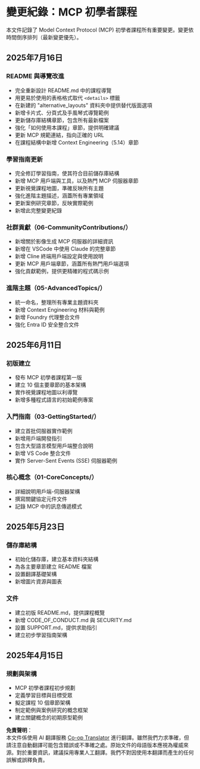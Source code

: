 <!--
CO_OP_TRANSLATOR_METADATA:
{
  "original_hash": "baf3b041e5d939c4a1d8653632cc14f1",
  "translation_date": "2025-07-16T22:54:02+00:00",
  "source_file": "changelog.md",
  "language_code": "tw"
}
-->
# 變更紀錄：MCP 初學者課程

本文件記錄了 Model Context Protocol (MCP) 初學者課程所有重要變更。變更依時間倒序排列（最新變更優先）。

## 2025年7月16日

### README 與導覽改進
- 完全重新設計 README.md 中的課程導覽
- 用更易於使用的表格格式取代 `<details>` 標籤
- 在新建的 "alternative_layouts" 資料夾中提供替代版面選項
- 新增卡片式、分頁式及手風琴式導覽範例
- 更新儲存庫結構章節，包含所有最新檔案
- 強化「如何使用本課程」章節，提供明確建議
- 更新 MCP 規範連結，指向正確的 URL
- 在課程結構中新增 Context Engineering（5.14）章節

### 學習指南更新
- 完全修訂學習指南，使其符合目前儲存庫結構
- 新增 MCP 用戶端與工具，以及熱門 MCP 伺服器章節
- 更新視覺課程地圖，準確反映所有主題
- 強化進階主題描述，涵蓋所有專業領域
- 更新案例研究章節，反映實際範例
- 新增此完整變更紀錄

### 社群貢獻（06-CommunityContributions/）
- 新增關於影像生成 MCP 伺服器的詳細資訊
- 新增在 VSCode 中使用 Claude 的完整章節
- 新增 Cline 終端用戶端設定與使用說明
- 更新 MCP 用戶端章節，涵蓋所有熱門用戶端選項
- 強化貢獻範例，提供更精確的程式碼示例

### 進階主題（05-AdvancedTopics/）
- 統一命名，整理所有專業主題資料夾
- 新增 Context Engineering 材料與範例
- 新增 Foundry 代理整合文件
- 強化 Entra ID 安全整合文件

## 2025年6月11日

### 初版建立
- 發布 MCP 初學者課程第一版
- 建立 10 個主要章節的基本架構
- 實作視覺課程地圖以利導覽
- 新增多種程式語言的初始範例專案

### 入門指南（03-GettingStarted/）
- 建立首批伺服器實作範例
- 新增用戶端開發指引
- 包含大型語言模型用戶端整合說明
- 新增 VS Code 整合文件
- 實作 Server-Sent Events (SSE) 伺服器範例

### 核心概念（01-CoreConcepts/）
- 詳細說明用戶端-伺服器架構
- 撰寫關鍵協定元件文件
- 記錄 MCP 中的訊息傳遞模式

## 2025年5月23日

### 儲存庫結構
- 初始化儲存庫，建立基本資料夾結構
- 為各主要章節建立 README 檔案
- 設置翻譯基礎架構
- 新增圖片資源與圖表

### 文件
- 建立初版 README.md，提供課程概覽
- 新增 CODE_OF_CONDUCT.md 與 SECURITY.md
- 設置 SUPPORT.md，提供求助指引
- 建立初步學習指南架構

## 2025年4月15日

### 規劃與架構
- MCP 初學者課程初步規劃
- 定義學習目標與目標受眾
- 擬定課程 10 個章節架構
- 制定範例與案例研究的概念框架
- 建立關鍵概念的初期原型範例

**免責聲明**：  
本文件係使用 AI 翻譯服務 [Co-op Translator](https://github.com/Azure/co-op-translator) 進行翻譯。雖然我們力求準確，但請注意自動翻譯可能包含錯誤或不準確之處。原始文件的母語版本應視為權威來源。對於重要資訊，建議採用專業人工翻譯。我們不對因使用本翻譯而產生的任何誤解或誤釋負責。